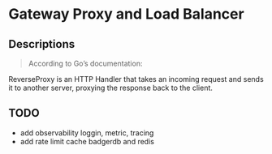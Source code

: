 # Gateway Proxy and Load Balancer


Descriptions
----

>According to Go’s documentation:

ReverseProxy is an HTTP Handler that takes an incoming request and sends it to another server, proxying the response back to the client.

TODO
-----

- add observability loggin, metric, tracing
- add rate limit cache badgerdb and redis